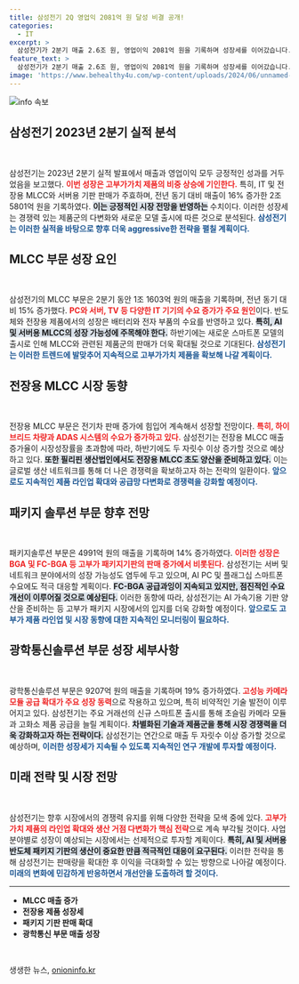 ```yaml
---
title: 삼성전기 2Q 영업익 2081억 원 달성 비결 공개!
categories:
  - IT
excerpt: >
  삼성전기가 2분기 매출 2.6조 원, 영업이익 2081억 원을 기록하며 성장세를 이어갔습니다. MLCC와 고부가 패키지기판 판매 확대가 주요 요인으로, 전장용 및 AI 수요 증가에 대응하는 전략이 주목받고 있습니다.
feature_text: >
  삼성전기가 2분기 매출 2.6조 원, 영업이익 2081억 원을 기록하며 성장세를 이어갔습니다. MLCC와 고부가 패키지기판 판매 확대가 주요 요인으로, 전장용 및 AI 수요 증가에 대응하는 전략이 주목받고 있습니다.
image: 'https://www.behealthy4u.com/wp-content/uploads/2024/06/unnamed-file.png'
---
```


<p><img src="https://www.behealthy4u.com/wp-content/uploads/2024/06/unnamed-file.png" alt="info 속보" /></p>

<h2 data-ke-size="size26">삼성전기 2023년 2분기 실적 분석</h2>

<p data-ke-size="size16">&nbsp;</p>

<p>삼성전기는 2023년 2분기 실적 발표에서 매출과 영업이익 모두 긍정적인 성과를 거두었음을 보고했다. <b><span style="color: #ee2323;">이번 성장은 고부가가치 제품의 비중 상승에 기인한다.</span></b> 특히, IT 및 전장용 MLCC와 서버용 기판 판매가 주효하며, 전년 동기 대비 매출이 16% 증가한 2조 5801억 원을 기록하였다. <b><span style="background-color: #21538527;">이는 긍정적인 시장 전망을 반영하는</span></b> 수치이다. 이러한 성장세는 경쟁력 있는 제품군의 다변화와 새로운 모델 출시에 따른 것으로 분석된다. <b><span style="color: #1a5490;">삼성전기는 이러한 실적을 바탕으로 향후 더욱 aggressive한 전략을 펼칠 계획이다.</span></b></p>

<h2 data-ke-size="size26">MLCC 부문 성장 요인</h2>

<p data-ke-size="size16">&nbsp;</p>

<p>삼성전기의 MLCC 부문은 2분기 동안 1조 1603억 원의 매출을 기록하며, 전년 동기 대비 15% 증가했다. <b><span style="color: #ee2323;">PC와 서버, TV 등 다양한 IT 기기의 수요 증가가 주요 원인</span></b>이다. 반도체와 전장용 제품에서의 성장은 배터리와 전자 부품의 수요를 반영하고 있다. <b><span style="background-color: #21538527;">특히, AI 및 서버용 MLCC의 성장 가능성에 주목해야 한다.</span></b> 하반기에는 새로운 스마트폰 모델의 출시로 인해 MLCC와 관련된 제품군의 판매가 더욱 확대될 것으로 기대된다. <b><span style="color: #1a5490;">삼성전기는 이러한 트렌드에 발맞추어 지속적으로 고부가가치 제품을 확보해 나갈 계획이다.</span></b></p>

<h2 data-ke-size="size26">전장용 MLCC 시장 동향</h2>

<p data-ke-size="size16">&nbsp;</p>

<p>전장용 MLCC 부문은 전기차 판매 증가에 힘입어 계속해서 성장할 전망이다. <b><span style="color: #ee2323;">특히, 하이브리드 차량과 ADAS 시스템의 수요가 증가하고 있다.</span></b> 삼성전기는 전장용 MLCC 매출 증가율이 시장성장률을 초과함에 따라, 하반기에도 두 자릿수 이상 증가할 것으로 예상하고 있다. <b><span style="background-color: #21538527;">또한 필리핀 생산법인에서도 전장용 MLCC 초도 양산을 준비하고 있다.</span></b> 이는 글로벌 생산 네트워크를 통해 더 나은 경쟁력을 확보하고자 하는 전략의 일환이다. <b><span style="color: #1a5490;">앞으로도 지속적인 제품 라인업 확대와 공급망 다변화로 경쟁력을 강화할 예정이다.</span></b></p>

<h2 data-ke-size="size26">패키지 솔루션 부문 향후 전망</h2>

<p data-ke-size="size16">&nbsp;</p>

<p>패키지솔루션 부문은 4991억 원의 매출을 기록하며 14% 증가하였다. <b><span style="color: #ee2323;">이러한 성장은 BGA 및 FC-BGA 등 고부가 패키지기판의 판매 증가에서 비롯된다.</span></b> 삼성전기는 서버 및 네트워크 분야에서의 성장 가능성도 염두에 두고 있으며, AI PC 및 플래그십 스마트폰 수요에도 적극 대응할 계획이다. <b><span style="background-color: #21538527;">FC-BGA 공급과잉이 지속되고 있지만, 점진적인 수요 개선이 이루어질 것으로 예상된다.</span></b> 이러한 동향에 따라, 삼성전기는 AI 가속기용 기판 양산을 준비하는 등 고부가 패키지 시장에서의 입지를 더욱 강화할 예정이다. <b><span style="color: #1a5490;">앞으로도 고부가 제품 라인업 및 시장 동향에 대한 지속적인 모니터링이 필요하다.</span></b></p>

<h2 data-ke-size="size26">광학통신솔루션 부문 성장 세부사항</h2>

<p data-ke-size="size16">&nbsp;</p>

<p>광학통신솔루션 부문은 9207억 원의 매출을 기록하며 19% 증가하였다. <b><span style="color: #ee2323;">고성능 카메라 모듈 공급 확대가 주요 성장 동력</span></b>으로 작용하고 있으며, 특히 비약적인 기술 발전이 이루어지고 있다. 삼성전기는 주요 거래선의 신규 스마트폰 출시를 통해 초슬림 카메라 모듈과 고화소 제품 공급을 늘릴 계획이다. <b><span style="background-color: #21538527;">차별화된 기술과 제품군을 통해 시장 경쟁력을 더욱 강화하고자 하는 전략이다.</span></b> 삼성전기는 연간으로 매출 두 자릿수 이상 증가할 것으로 예상하며, <b><span style="color: #1a5490;">이러한 성장세가 지속될 수 있도록 지속적인 연구 개발에 투자할 예정이다.</span></b></p>

<h2 data-ke-size="size26">미래 전략 및 시장 전망</h2>

<p data-ke-size="size16">&nbsp;</p>

<p>삼성전기는 향후 시장에서의 경쟁력 유지를 위해 다양한 전략을 모색 중에 있다. <b><span style="color: #ee2323;">고부가가치 제품의 라인업 확대와 생산 거점 다변화가 핵심 전략</span></b>으로 계속 부각될 것이다. 사업 분야별로 성장이 예상되는 시장에서는 선제적으로 투자할 계획이다. <b><span style="background-color: #21538527;">특히, AI 및 서버용 반도체 패키지 기판의 생산이 중요한 만큼 적극적인 대응이 요구된다.</span></b> 이러한 전략을 통해 삼성전기는 판매량을 확대한 후 이익을 극대화할 수 있는 방향으로 나아갈 예정이다. <b><span style="color: #1a5490;">미래의 변화에 민감하게 반응하면서 개선안을 도출하려 할 것이다.</span></b></p>

<hr />

<ul>
  <li><b>MLCC 매출 증가</b></li>
  <li><b>전장용 제품 성장세</b></li>
  <li><b>패키지 기판 판매 확대</b></li>
  <li><b>광학통신 부문 매출 성장</b></li>
</ul>

<p data-ke-size="size16">&nbsp;</p>
생생한 뉴스, <a href="https://onioninfo.kr" rel="dofollow">onioninfo.kr</a>


